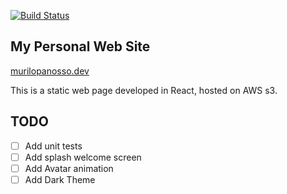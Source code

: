 [![Build Status](https://dev.azure.com/newsfeed/PersonalPage/_apis/build/status/murilopanosso.site?branchName=master)](https://dev.azure.com/newsfeed/PersonalPage/_build/latest?definitionId=3&branchName=master)

## My Personal Web Site

[murilopanosso.dev](murilopanosso.dev)

This is a static web page developed in React, hosted on AWS s3.


## TODO

- [ ] Add unit tests
- [ ] Add splash welcome screen
- [ ] Add Avatar animation
- [ ] Add Dark Theme